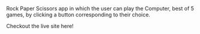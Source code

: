 Rock Paper Scissors app in which the user can play the Computer, best of 5 games, by clicking a button corresponding to their choice. 

Checkout the live site here!